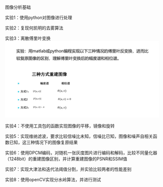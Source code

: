 图像分析基础

实验1：使用python对图像进行处理

实验2：复现何凯明的去雾算法

实验3：离散傅里叶变换![img.png](img.png)

实验4：不使用工具包的函数实现图像的平移，镜像和旋转

实验5：实现维纳滤波，要求比较信噪比未知，信噪比已知，图像和噪声自相关函数已知，这三种情况下的图像复原结果

实验6：使用DPCM编码，对随机一张灰度图片进行编码和解码，比较不同量化器（1248bit）的重建图像区别，并计算重建图像的PSNR和SSIM值

实验7：实现大津法和迭代法阈值分割，并实验比较两者的性能差别

实验8：使用openCV实现分水岭算法，并进行测试
